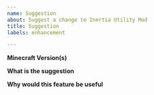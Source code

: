 ```yaml
---
name: Suggestion
about: Suggest a change to Inertia Utility Mod
title: Suggestion
labels: enhancement

---
```


**Minecraft Version(s)**

**What is the suggestion**

**Why would this feature be useful**

